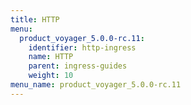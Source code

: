 ```yaml
---
title: HTTP
menu:
  product_voyager_5.0.0-rc.11:
    identifier: http-ingress
    name: HTTP
    parent: ingress-guides
    weight: 10
menu_name: product_voyager_5.0.0-rc.11
---
```

